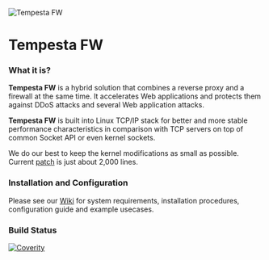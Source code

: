 ![Tempesta FW](https://raw.githubusercontent.com/wiki/tempesta-tech/tempesta/tempesta_technologies_logo_small.png)

# Tempesta FW


### What it is?

**Tempesta FW** is a hybrid solution that combines a reverse proxy and
a firewall at the same time. It accelerates Web applications and protects
them against DDoS attacks and several Web application attacks.

**Tempesta FW** is built into Linux TCP/IP stack for better and more stable
performance characteristics in comparison with TCP servers on top of common
Socket API or even kernel sockets.

We do our best to keep the kernel modifications as small as possible. Current
[patch](https://github.com/tempesta-tech/tempesta/blob/master/linux-4.9.35.patch)
is just about 2,000 lines.


### Installation and Configuration

Please see our [Wiki](https://github.com/tempesta-tech/tempesta/wiki) for system
requirements, installation procedures, configuration guide and example usecases.


### Build Status

[![Coverity](https://scan.coverity.com/projects/8336/badge.svg)](https://scan.coverity.com/projects/tempesta-tech-tempesta)
